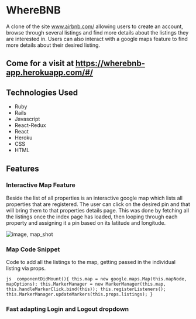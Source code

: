 # WhereBNB
A clone of the site www.airbnb.com/ allowing users to create an account, browse through several listings and find more details about the listings they are interested in. Users can also interact with a google maps feature to find more details about their desired listing. 

## Come for a visit at https://wherebnb-app.herokuapp.com/#/

## Technologies Used

* Ruby
* Rails
* Javascript
* React-Redux
* React
* Heroku
* CSS
* HTML

## Features

### Interactive Map Feature
Beside the list of all properties is an interactive google map which lists all properties that are registered. The user can click on the desired pin and that will bring them to that properties details page. This was done by fetching all the listings once the index page has loaded, then looping through each property and assigning it a pin based on its latitude and longitude.

![image, map_shot](https://user-images.githubusercontent.com/78226696/119146336-86e3f580-ba18-11eb-84a3-cc554160e710.png)

### Map Code Snippet
Code to add all the listings to the map, getting passed in the individual listing via props.

``js 
      componentDidMount(){
        this.map = new google.maps.Map(this.mapNode, mapOptions);
        this.MarkerManager = new MarkerManager(this.map, this.handleMarkerClick.bind(this));
        this.registerListeners();
        this.MarkerManager.updateMarkers(this.props.listings);
    } ``

### Fast adapting Login and Logout dropdown

